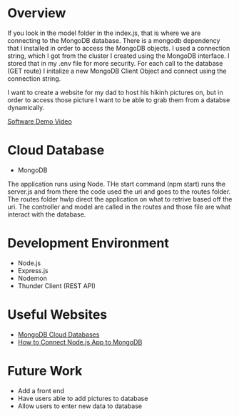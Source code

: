 # Overview

If you look in the model folder in the index.js, that is where we are connecting to the MongoDB database. There is a mongodb dependency that I installed in order to access the MongoDB objects. I used a connection string, which I got from the cluster I created using the MongoDB interface. I stored that in my .env file for more security. For each call to the database (GET route) I initalize a new MongoDB Client Object and connect using the connection string.

I want to create a website for my dad to host his hikinh pictures on, but in order to access those picture I want to be able to grab them from a databse dynamically.

[Software Demo Video](http://youtube.link.goes.here)

# Cloud Database

- MongoDB

The application runs using Node. THe start command (npm start) runs the server.js and from there the code used the uri and goes to the routes folder. The routes folder hwlp direct the application on what to retrive based off the uri. The controller and model are called in the routes and those file are what interact with the database.

# Development Environment

- Node.js
- Express.js
- Nodemon
- Thunder Client (REST API)

# Useful Websites

- [MongoDB Cloud Databases](https://www.mongodb.com/cloud-database)
- [How to Connect Node.js App to MongoDB](https://www.youtube.com/watch?v=bhiEJW5poHU)

# Future Work

- Add a front end
- Have users able to add pictures to database
- Allow users to enter new data to database
